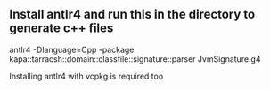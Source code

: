 ## Install antlr4 and run this in the directory to generate c++ files

antlr4 -Dlanguage=Cpp  -package kapa::tarracsh::domain::classfile::signature::parser JvmSignature.g4

Installing antlr4 with vcpkg is required too